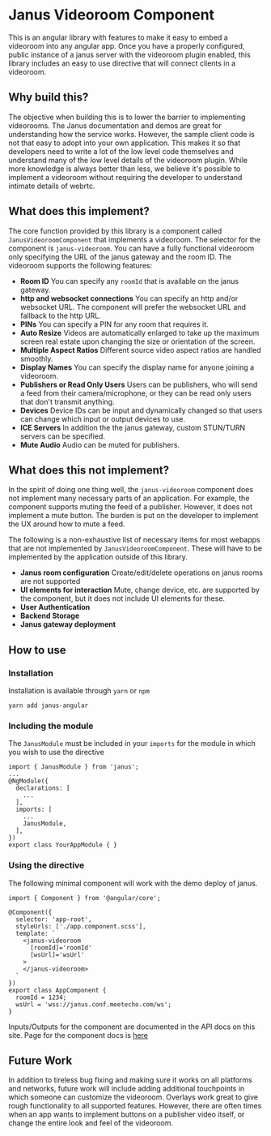 # Janus Videoroom Component

This is an angular library with features to make it easy to embed a videoroom into any angular app. Once you have a properly configured, public instance of a janus server with the videoroom plugin enabled, this library includes an easy to use directive that will connect clients in a videoroom.


## Why build this?

The objective when building this is to lower the barrier to implementing
videorooms. The Janus documentation and demos are great for understanding how
the service works. However, the sample client code is not that easy to adopt
into your own application. This makes it so that developers need to write a lot
of the low level code themselves and understand many of the low level details
of the videoroom plugin. While more knowledge is always better than less, we
believe it's possible to implement a videoroom without requiring the developer
to understand intimate details of webrtc.

## What does this implement?

The core function provided by this library is a component called `JanusVideoroomComponent` that implements a videoroom. The selector for the component is `janus-videoroom`. You can have a fully functional videoroom only specifying the URL of the janus gateway and the room ID. The videoroom supports the following features:

- **Room ID** You can specify any `roomId` that is available on the janus gateway.
- **http and websocket connections** You can specify an http and/or websocket URL. The component will prefer the websocket URL and fallback to the http URL.
- **PINs** You can specify a PIN for any room that requires it.
- **Auto Resize** Videos are automatically enlarged to take up the maximum screen real estate upon changing the size or orientation of the screen.
- **Multiple Aspect Ratios** Different source video aspect ratios are handled smoothly.
- **Display Names** You can specify the display name for anyone joining a videoroom.
- **Publishers or Read Only Users** Users can be publishers, who will send a feed from their camera/microphone, or they can be read only users that don't transmit anything.
- **Devices** Device IDs can be input and dynamically changed so that users can change which input or output devices to use.
- **ICE Servers** In addition the the janus gateway, custom STUN/TURN servers can be specified.
- **Mute Audio** Audio can be muted for publishers.

## What does this **not** implement?

In the spirit of doing one thing well, the `janus-videoroom` component does not
implement many necessary parts of an application. For example, the component
supports muting the feed of a publisher. However, it does not implement a mute
button. The burden is put on the developer to implement the UX around how to
mute a feed.

The following is a non-exhaustive list of necessary items for most webapps that
are not implemented by `JanusVideoroomComponent`. These will have to be
implemented by the application outside of this library.

- **Janus room configuration** Create/edit/delete operations on janus rooms are not supported
- **UI elements for interaction** Mute, change device, etc. are supported by the component, but it does not include UI elements for these.
- **User Authentication**
- **Backend Storage**
- **Janus gateway deployment**


## How to use

### Installation

Installation is available through `yarn` or `npm`

```
yarn add janus-angular
```

### Including the module

The `JanusModule` must be included in your `imports` for the module in which you wish to use the directive

```
import { JanusModule } from 'janus';
...
@NgModule({
  declarations: [
    ...
  ],
  imports: [
    ...
    JanusModule,
  ],
})
export class YourAppModule { }
```

### Using the directive

The following minimal component will work with the demo deploy of janus.
```
import { Component } from '@angular/core';

@Component({
  selector: 'app-root',
  styleUrls: ['./app.component.scss'],
  template: `
    <janus-videoroom
      [roomId]='roomId'
      [wsUrl]='wsUrl'
    >
    </janus-videoroom>
  `
})
export class AppComponent {
  roomId = 1234;
  wsUrl = 'wss://janus.conf.meetecho.com/ws';
}
```

Inputs/Outputs for the component are documented in the API docs on this site. Page for the
component docs is [here](/angular-janus/components/JanusVideoroomComponent.html)

## Future Work

In addition to tireless bug fixing and making sure it works on all platforms
and networks, future work will include adding additional touchpoints in which
someone can customize the videoroom. Overlays work great to give rough
functionality to all supported features. However, there are often times when an
app wants to implement buttons on a publisher video itself, or change the
entire look and feel of the videoroom.

